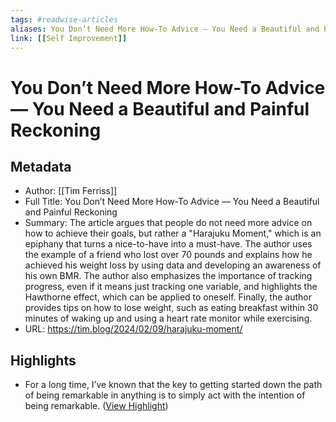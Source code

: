 ```yaml
---
tags: #readwise-articles
aliases: You Don’t Need More How-To Advice — You Need a Beautiful and Painful Reckoning
link: [[Self Improvement]]
---
```

# You Don’t Need More How-To Advice — You Need a Beautiful and Painful Reckoning

## Metadata
- Author: [[Tim Ferriss]]
- Full Title: You Don’t Need More How-To Advice — You Need a Beautiful and Painful Reckoning
- Summary: The article argues that people do not need more advice on how to achieve their goals, but rather a "Harajuku Moment," which is an epiphany that turns a nice-to-have into a must-have. The author uses the example of a friend who lost over 70 pounds and explains how he achieved his weight loss by using data and developing an awareness of his own BMR. The author also emphasizes the importance of tracking progress, even if it means just tracking one variable, and highlights the Hawthorne effect, which can be applied to oneself. Finally, the author provides tips on how to lose weight, such as eating breakfast within 30 minutes of waking up and using a heart rate monitor while exercising.
- URL: https://tim.blog/2024/02/09/harajuku-moment/

## Highlights
- For a long time, I’ve known that the key to getting started down the path of being remarkable in anything is to simply act with the intention of being remarkable. ([View Highlight](https://read.readwise.io/read/01hqmah92g1vym57e3z5e50ysq))
